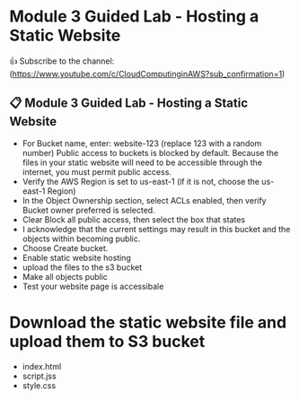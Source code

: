 # Module 3 Guided Lab - Hosting a Static Website

👍 Subscribe to the channel: (https://www.youtube.com/c/CloudComputinginAWS?sub_confirmation=1)
## 📋 Module 3 Guided Lab - Hosting a Static Website
- For Bucket name, enter: website-123 (replace 123 with a random number)
Public access to buckets is blocked by default. Because the files in your static website will need to be accessible through the internet, you must permit public access.
- Verify the AWS Region is set to us-east-1 (if it is not, choose the us-east-1 Region)
- In the Object Ownership section, select ACLs enabled, then verify Bucket owner preferred is selected.
- Clear Block all public access, then select the box that states
-  I acknowledge that the current settings may result in this bucket and the objects within becoming public.
-  Choose Create bucket.
-  Enable static website hosting 
-  upload the files to the s3 bucket 
-  Make all objects public 
-  Test your website page is accessibale
# Download the static website file and upload them to S3 bucket 
- index.html 
- script.jss
- style.css


